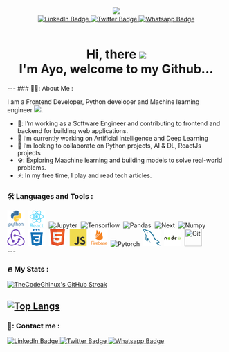<div id="header" align="center">
  <img src="https://media.giphy.com/media/SWoSkN6DxTszqIKEqv/giphy.gif" width="400"/>
  
  <div id="badges">
    <a href="https://www.linkedin.com/in/giy/">
      <img src="https://img.shields.io/badge/LinkedIn-blue?style=for-the-badge&logo=linkedin&logoColor=white" alt="LinkedIn Badge"/>
    </a>
    <a href="https://twitter.com/codeghinux">
      <img src="https://img.shields.io/badge/Twitter-blue?style=for-the-badge&logo=twitter&logoColor=white" alt="Twitter Badge"/>
    </a>
    <a href="https://wa.link/na6vc0">
      <img src="https://img.shields.io/badge/WhatsApp-25D366?style=for-the-badge&logo=whatsapp&logoColor=white" alt="Whatsapp Badge">
    </a>
  </div>
  <img src="https://komarev.com/ghpvc/?username=thecodeghinux&style=flat-square&color=blue" alt=""/>
  
  <h1>Hi, there
  <img src="https://media.giphy.com/media/hvRJCLFzcasrR4ia7z/giphy.gif" width="30px"/>
    <br>
    I'm Ayo, welcome to my Github...
</h1>


</div>
<div align="center">
</div>
---
### 👨‍💻: About Me : 

I am a Frontend Developer, Python developer and Machine learning engineer <img src="https://media.giphy.com/media/WUlplcMpOCEmTGBtBW/giphy.gif" width="30">.
- 🔭: I’m working as a Software Engineer and contributing to frontend and backend for building web applications.
- 🔭 I’m currently working on Artificial Intelligence and Deep Learning
- 👯 I’m looking to collaborate on Python projects, AI & DL, ReactJs projects
- ⚙️: Exploring Maachine learning and building models to solve real-world  problems.
- ⚡: In my free time, I play and read tech articles.


### :hammer_and_wrench: Languages and Tools :

<div>
  <img src="https://github.com/devicons/devicon/blob/master/icons/python/python-original-wordmark.svg" title="Python" alt="Python" width="40" height="40"/>&nbsp;
  <img src="https://github.com/devicons/devicon/blob/master/icons/react/react-original-wordmark.svg" title="React" alt="React" width="40" height="40"/>&nbsp;
  <img src="https://cdn.jsdelivr.net/gh/devicons/devicon/icons/jupyter/jupyter-original-wordmark.svg" title="Jupyter" alt="Jupyter" width="40" height="40"/>&nbsp;
  <img src="https://cdn.jsdelivr.net/gh/devicons/devicon/icons/tensorflow/tensorflow-original.svg" title="Tensorflow" alt="Tensorflow" width="40" height="40"/>&nbsp;
  <img src="https://cdn.jsdelivr.net/gh/devicons/devicon/icons/pandas/pandas-original-wordmark.svg" title="Pandas" alt="Pandas" width="40" height="40"/>&nbsp;
  <img src="https://cdn.jsdelivr.net/gh/devicons/devicon/icons/nextjs/nextjs-original-wordmark.svg" title="Next" alt="Next" width="40" height="40"/>&nbsp;
  <img src="https://cdn.jsdelivr.net/gh/devicons/devicon/icons/numpy/numpy-original-wordmark.svg" title="Numpy" alt="Numpy" width="40" height="40"/>&nbsp;
  <img src="https://github.com/devicons/devicon/blob/master/icons/redux/redux-original.svg" title="Redux" alt="Redux " width="40" height="40"/>&nbsp;
  <img src="https://github.com/devicons/devicon/blob/master/icons/css3/css3-plain-wordmark.svg"  title="CSS3" alt="CSS" width="40" height="40"/>&nbsp;
  <img src="https://github.com/devicons/devicon/blob/master/icons/html5/html5-original.svg" title="HTML5" alt="HTML" width="40" height="40"/>&nbsp;
  <img src="https://github.com/devicons/devicon/blob/master/icons/javascript/javascript-original.svg" title="JavaScript" alt="JavaScript" width="40"    height="40"/>&nbsp;
  <img src="https://github.com/devicons/devicon/blob/master/icons/firebase/firebase-plain-wordmark.svg" title="Firebase" alt="Firebase" width="40" height="40"/>&nbsp;
  <img src="https://cdn.jsdelivr.net/gh/devicons/devicon/icons/pytorch/pytorch-plain-wordmark.svg" title="Pytorch"  alt="Pytorch" width="40" height="40"/>&nbsp;
  <img src="https://github.com/devicons/devicon/blob/master/icons/mysql/mysql-original.svg" title="MySQL"  alt="MySQL" width="40" height="40"/>&nbsp;
  <img src="https://github.com/devicons/devicon/blob/master/icons/nodejs/nodejs-original-wordmark.svg" title="NodeJS" alt="NodeJS" width="40" height="40"/>&nbsp;
  <img src="https://cdn.jsdelivr.net/gh/devicons/devicon/icons/git/git-original.svg" title="Git" **alt="Git" width="40" height="40"/>
</div>
---


### :fire: My Stats :
[![TheCodeGhinux's GitHub Streak](http://github-readme-streak-stats.herokuapp.com?user=thecodeghinux&theme=prussian&hide_border=true)](https://git.io/streak-stats)

[![Top Langs](https://github-readme-stats.vercel.app/api/top-langs/?username=thecodeghinux&layout=compact&theme=prussian)](https://github.com/thecodeghinux/github-readme-stats)
---
### 📱: Contact me :
<div>
   <a href="https://www.linkedin.com/in/giy/">
      <img src="https://img.shields.io/badge/LinkedIn-blue?style=for-the-badge&logo=linkedin&logoColor=white" alt="LinkedIn Badge"/>
    </a>
    <a href="https://twitter.com/codeghinux">
      <img src="https://img.shields.io/badge/Twitter-blue?style=for-the-badge&logo=twitter&logoColor=white" alt="Twitter Badge"/>
    </a>
    <a href="https://wa.link/na6vc0">
      <img src="https://img.shields.io/badge/WhatsApp-25D366?style=for-the-badge&logo=whatsapp&logoColor=white" alt="Whatsapp Badge">
    </a>
  </div>
</div>
